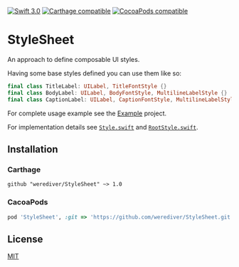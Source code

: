 [![Swift 3.0](https://img.shields.io/badge/Swift-3.0-blue.svg)](https://swift.org/)
[![Carthage compatible](https://img.shields.io/badge/Carthage-compatible-brightgreen.svg)](https://github.com/Carthage/Carthage)
[![CocoaPods compatible](https://img.shields.io/badge/CocoaPods-compatible-brightgreen.svg)](https://cocoapods.org/)

# StyleSheet

An approach to define composable UI styles.

Having some base styles defined you can use them like so:

```swift
final class TitleLabel: UILabel, TitleFontStyle {}
final class BodyLabel: UILabel, BodyFontStyle, MultilineLabelStyle {}
final class CaptionLabel: UILabel, CaptionFontStyle, MultilineLabelStyle {}
```

For complete usage example see the [Example](https://github.com/werediver/StyleSheet/tree/master/Example) project.

For implementation details see [`Style.swift`](https://github.com/werediver/StyleSheet/blob/master/Sources/Style.swift) and [`RootStyle.swift`](https://github.com/werediver/StyleSheet/blob/master/Sources/RootStyle.swift).

## Installation

### Carthage

```
github "werediver/StyleSheet" ~> 1.0
```

### CacoaPods

```ruby
pod 'StyleSheet', :git => 'https://github.com/werediver/StyleSheet.git', :tag => 'v1.0.0'
```

## License

[MIT](https://github.com/werediver/StyleSheet/blob/master/LICENSE)
